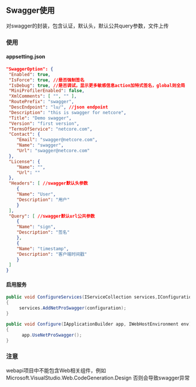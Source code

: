 ﻿
## Swagger使用

对swagger的封装，包含认证，默认头，默认公共query参数，文件上传

### 使用

#### appsetting.json 

```json
"SwaggerOption": {
 "Enabled": true,
 "IsForce": true, //是否强制签名
 "IsDebug": true, //是否调试，显示更多敏感信息action加特式签名，global则全局
 "MiniProfilerEnabled": false,
 "XmlComments": [ "", "" ],
 "RoutePrefix": "swagger",
 "DescEndpoint": "lu/", //json endpoint
 "Description": "this is swagger for netcore",
 "Title": "Demo swagger",
 "Version": "first version",
 "TermsOfService": "netcore.com",
 "Contact": {
 	"Email": "swagger@netcore.com",
 	"Name": "swagger",
 	"Url": "swagger@netcore.com"
 },
 "License": {
 	"Name": "",
 	"Url": ""
 },
 "Headers": [ //swagger默认头参数
 	{
 	"Name": "User",
 	"Description": "用户"
 	}
 ],
 "Query": [ //swagger默认url公共参数
 	{
 	"Name": "sign",
 	"Description": "签名"
 	},
 	{
 	"Name": "timestamp",
 	"Description": "客户端时间戳"
 	}
 ]
}

```
#### 启用服务
```csharp
public void ConfigureServices(IServiceCollection services,IConfiguration configuration)
{
     services.AddNetProSwagger(configuration);
}

public void Configure(IApplicationBuilder app, IWebHostEnvironment env)
{
      app.UseNetProSwagger();
}
```

### 注意
webapi项目中不能包含Web相关组件，例如
Microsoft.VisualStudio.Web.CodeGeneration.Design
否则会导致swagger异常